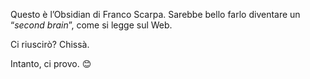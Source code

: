 Questo è l’Obsidian di Franco Scarpa. Sarebbe bello farlo diventare un “*second brain*”, come si legge sul Web.

Ci riuscirò? Chissà.

Intanto, ci provo. 😊